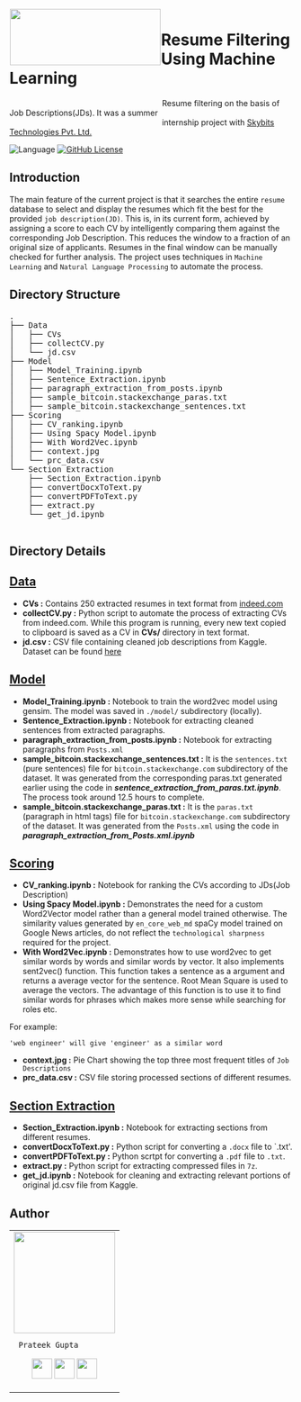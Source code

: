 <img src="https://github.com/prateekguptaiiitk/Resume_Classifier/blob/develop/SkyBits-logo-small.png" align="left" hspace="1" vspace="1" height="100" width="268">

# Resume Filtering Using Machine Learning

<p> &nbsp;&nbsp;&nbsp;&nbsp;&nbsp;&nbsp;&nbsp;&nbsp;&nbsp;&nbsp;&nbsp;&nbsp;&nbsp;&nbsp;&nbsp;&nbsp;&nbsp;&nbsp;&nbsp;&nbsp;&nbsp;&nbsp;&nbsp;&nbsp;&nbsp;&nbsp;&nbsp;&nbsp;&nbsp;&nbsp;&nbsp;&nbsp;&nbsp;&nbsp;&nbsp;&nbsp;&nbsp;&nbsp;&nbsp;&nbsp;&nbsp;&nbsp;&nbsp;&nbsp;&nbsp;&nbsp;&nbsp;&nbsp;&nbsp;&nbsp;&nbsp;&nbsp;&nbsp;&nbsp;&nbsp;&nbsp;&nbsp;&nbsp;&nbsp;&nbsp;&nbsp;&nbsp;&nbsp;&nbsp;&nbsp;&nbsp;&nbsp;&nbsp; Resume filtering on the basis of Job Descriptions(JDs). It was a summer &nbsp;&nbsp;&nbsp;&nbsp;&nbsp;&nbsp;&nbsp;&nbsp;&nbsp;&nbsp;&nbsp;&nbsp;&nbsp;&nbsp;&nbsp;&nbsp;&nbsp;&nbsp;&nbsp;&nbsp;&nbsp;&nbsp;&nbsp;&nbsp;&nbsp;&nbsp;&nbsp;&nbsp;&nbsp;&nbsp;&nbsp;&nbsp;&nbsp;&nbsp;&nbsp;&nbsp;&nbsp;&nbsp;&nbsp;&nbsp;&nbsp;&nbsp;&nbsp;&nbsp;&nbsp;&nbsp;&nbsp;&nbsp;&nbsp;&nbsp;&nbsp;&nbsp;&nbsp;&nbsp;&nbsp;&nbsp;&nbsp;&nbsp;&nbsp;&nbsp;&nbsp;&nbsp;&nbsp;&nbsp;&nbsp;&nbsp;&nbsp;&nbsp; internship project with <a href="http://sky-bits.com/">Skybits Technologies Pvt. Ltd.</a></p>

![Language](https://img.shields.io/badge/Language-Python3-blue.svg) [![GitHub License](https://img.shields.io/github/license/prateekguptaiiitk/Resume_Filtering.svg)](https://github.com/prateekguptaiiitk/Resume_Filtering/blob/develop/LICENSE)
## Introduction

The main feature of the current project is that it searches the entire `resume` database to select and display the resumes which fit the best for the provided `job description(JD)`. This is, in its current form, achieved by assigning a score to each CV by intelligently comparing them against the corresponding Job Description. This reduces the window to a fraction of an original size of applicants. Resumes in the final window can be manually checked for further analysis. The project uses techniques in `Machine Learning` and `Natural Language Processing` to automate the process.

## Directory Structure

<pre>
.
├── Data
│   ├── CVs
│   ├── collectCV.py
│   └── jd.csv
├── Model
│   ├── Model_Training.ipynb
│   ├── Sentence_Extraction.ipynb
│   ├── paragraph_extraction_from_posts.ipynb
│   ├── sample_bitcoin.stackexchange_paras.txt
│   ├── sample_bitcoin.stackexchange_sentences.txt
├── Scoring
│   ├── CV_ranking.ipynb
│   ├── Using Spacy Model.ipynb
│   ├── With Word2Vec.ipynb
│   ├── context.jpg
│   └── prc_data.csv
└── Section Extraction
    ├── Section_Extraction.ipynb
    ├── convertDocxToText.py
    ├── convertPDFToText.py
    ├── extract.py
    └── get_jd.ipynb
    
</pre>

## Directory Details

## [Data](https://github.com/prateekguptaiiitk/Resume_Classifier/tree/develop/Data)

- **CVs :** Contains 250 extracted resumes in text format from [indeed.com](https://www.indeed.com)
- **collectCV.py :** Python script to automate the process of extracting CVs from indeed.com. While this program is running, every new text copied to clipboard is saved as a CV in **CVs/** directory in text format.
- **jd.csv :** CSV file containing cleaned job descriptions from Kaggle. Dataset can be found [here](https://www.kaggle.com/c/job-salary-prediction/data)

## [Model](https://github.com/prateekguptaiiitk/Resume_Classifier/tree/develop/Model)

- **Model_Training.ipynb :** Notebook to train the word2vec model using gensim. The model was saved in ```./model/``` subdirectory (locally). 
- **Sentence_Extraction.ipynb :** Notebook for extracting cleaned sentences from extracted paragraphs.
- **paragraph_extraction_from_posts.ipynb :** Notebook for extracting paragraphs from `Posts.xml`
- **sample_bitcoin.stackexchange_sentences.txt :** It is the `sentences.txt` (pure sentences) file for `bitcoin.stackexchange.com` subdirectory of the dataset. It was generated from the corresponding paras.txt generated earlier using the code in ***sentence_extraction_from_paras.txt.ipynb***. The process took around 12.5 hours to complete.
- **sample_bitcoin.stackexchange_paras.txt :** It is the `paras.txt` (paragraph in html tags) file for ```bitcoin.stackexchange.com``` subdirectory of the dataset. It was generated from the ```Posts.xml``` using the code in ***paragraph_extraction_from_Posts.xml.ipynb***

## [Scoring](https://github.com/prateekguptaiiitk/Resume_Classifier/tree/develop/Scoring)

- **CV_ranking.ipynb :** Notebook for ranking the CVs according to JDs(Job Description)
- **Using Spacy Model.ipynb :** Demonstrates the need for a custom Word2Vector model rather than a general model trained otherwise. The similarity values generated by ``` en_core_web_md ``` spaCy model trained on Google News articles, do not reflect the `technological sharpness` required for the project.
- **With Word2Vec.ipynb :** Demonstrates how to use word2vec to get similar words by words and similar words by vector. It also implements sent2vec() function.  This function takes a sentence as a argument and returns a average vector for the sentence. Root Mean Square is used to average the vectors.  The advantage of this function is to use it to find similar words for phrases which makes more sense while searching for roles etc.

For example:
```
'web engineer' will give 'engineer' as a similar word
``` 
- **context.jpg :** Pie Chart showing the top three most frequent titles of `Job Descriptions`
- **prc_data.csv :** CSV file storing processed sections of different resumes.

## [Section Extraction](https://github.com/prateekguptaiiitk/Resume_Classifier/tree/develop/Section%20Extraction)

- **Section_Extraction.ipynb :** Notebook for extracting sections from different resumes.
- **convertDocxToText.py :** Python script for converting a `.docx` file to `.txt'.
- **convertPDFToText.py :** Python scrtpt for converting a `.pdf` file to `.txt`.
- **extract.py :** Python script for extracting compressed files in `7z`.
- **get_jd.ipynb :** Notebook for cleaning and extracting relevant portions of original jd.csv file from Kaggle.

## Author

<table>
<tr>
<td>
     <img src="https://avatars2.githubusercontent.com/u/29523950?s=400&u=878e242ca2c624eb45a62bf62ae580a370b7a0ae&v=4" width="180"/>
     
     Prateek Gupta

<p align="center">
<a href = "https://github.com/prateekguptaiiitk"><img src = "http://www.iconninja.com/files/241/825/211/round-collaboration-social-github-code-circle-network-icon.svg" width="36" height = "36"/></a>
<a href = "https://twitter.com/prateek_gupta21"><img src = "https://www.shareicon.net/download/2016/07/06/107115_media.svg" width="36" height="36"/></a>
<a href = "https://www.linkedin.com/in/prateekjpg/"><img src = "http://www.iconninja.com/files/863/607/751/network-linkedin-social-connection-circular-circle-media-icon.svg" width="36" height="36"/></a>
</p>
</td>
</tr> 
  </table>
